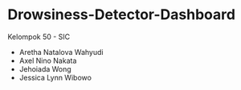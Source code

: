 # Drowsiness-Detector-Dashboard
Kelompok 50 - SIC
* Aretha Natalova Wahyudi
* Axel Nino Nakata
* Jehoiada Wong
* Jessica Lynn Wibowo
